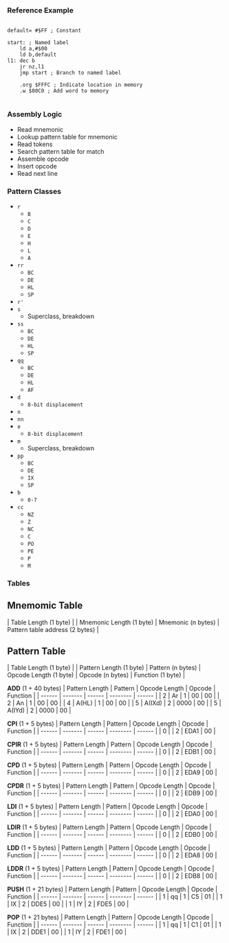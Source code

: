 ### Reference Example

```assembly

default= #$FF ; Constant

start: ; Named label
    ld a,#$00
    ld b,default
l1: dec b 
    jr nz,l1 
    jmp start ; Branch to named label

    .org $FFFC ; Indicate location in memory
    .w $00C0 ; Add word to memory 
    
```

### Assembly Logic
* Read mnemonic
* Lookup pattern table for mnemonic
* Read tokens
* Search pattern table for match
* Assemble opcode
* Insert opcode
* Read next line

### Pattern Classes
* `r`
   * `B`
   * `C`
   * `D`
   * `E`
   * `H`
   * `L`
   * `A`
* `rr`
   * `BC`
   * `DE`
   * `HL`
   * `SP`
* `r'`
* `s`
   * Superclass, breakdown
* `ss` 
   * `BC`
   * `DE`
   * `HL`
   * `SP`
* `qq`
   * `BC`
   * `DE`
   * `HL`
   * `AF`
* `d`
   * `8-bit displacement`
* `n`
* `nn`
* `e`
   * `8-bit displacement`
* `m`
   * Superclass, breakdown
* `pp`
   * `BC`
   * `DE`
   * `IX`
   * `SP`
* `b`
   * `0-7`
* `cc`
   * `NZ`
   * `Z`
   * `NC`
   * `C`
   * `PO`
   * `PE`
   * `P`
   * `M`

### Tables

Mnemomic Table
---------------
| Table Length (1 byte) |
| Mnemonic Length (1 byte) | Mnemonic (n bytes) | Pattern table address (2 bytes) |

Pattern Table
---------------
| Table Length (1 byte) |
| Pattern Length (1 byte) | Pattern (n bytes) | Opcode Length (1 byte) | Opcode (n bytes) | Function (1 byte) |

**ADD** (1 + 40 bytes)
| Pattern Length | Pattern | Opcode Length | Opcode | Function |
| ------ | ------- | ------ | -------- | ------ |
| 2 | Ar | 1 | 00 | 00 | 
| 2 | An | 1 | 00 | 00 | 
| 4 | A(HL) | 1 | 00 | 00 | 
| 5 | A(IXd) | 2 | 0000 | 00 | 
| 5 | A(IYd) | 2 | 0000 | 00 | 

**CPI** (1 + 5 bytes)
| Pattern Length | Pattern | Opcode Length | Opcode | Function |
| ------ | ------- | ------ | -------- | ------ |
| 0 | | 2 | EDA1 | 00 |

**CPIR** (1 + 5 bytes)
| Pattern Length | Pattern | Opcode Length | Opcode | Function |
| ------ | ------- | ------ | -------- | ------ |
| 0 | | 2 | EDB1 | 00 |

**CPD** (1 + 5 bytes)
| Pattern Length | Pattern | Opcode Length | Opcode | Function |
| ------ | ------- | ------ | -------- | ------ |
| 0 | | 2 | EDA9 | 00 |

**CPDR** (1 + 5 bytes)
| Pattern Length | Pattern | Opcode Length | Opcode | Function |
| ------ | ------- | ------ | -------- | ------ |
| 0 | | 2 | EDB9 | 00 |

**LDI** (1 + 5 bytes)
| Pattern Length | Pattern | Opcode Length | Opcode | Function |
| ------ | ------- | ------ | -------- | ------ |
| 0 | | 2 | EDA0 | 00 |

**LDIR** (1 + 5 bytes)
| Pattern Length | Pattern | Opcode Length | Opcode | Function |
| ------ | ------- | ------ | -------- | ------ |
| 0 | | 2 | EDB0 | 00 |

**LDD** (1 + 5 bytes)
| Pattern Length | Pattern | Opcode Length | Opcode | Function |
| ------ | ------- | ------ | -------- | ------ |
| 0 | | 2 | EDA8 | 00 |

**LDDR** (1 + 5 bytes)
| Pattern Length | Pattern | Opcode Length | Opcode | Function |
| ------ | ------- | ------ | -------- | ------ |
| 0 | | 2 | EDB8 | 00 |

**PUSH** (1 + 21 bytes)
| Pattern Length | Pattern | Opcode Length | Opcode | Function |
| ------ | ------- | ------ | -------- | ------ |
| 1 | qq | 1 | C5 | 01 |
| 1 | IX | 2 | DDE5 | 00 |
| 1 | IY | 2 | FDE5 | 00 |

**POP** (1 + 21 bytes)
| Pattern Length | Pattern | Opcode Length | Opcode | Function |
| ------ | ------- | ------ | -------- | ------ |
| 1 | qq | 1 | C1 | 01 |
| 1 | IX | 2 | DDE1 | 00 |
| 1 | IY | 2 | FDE1 | 00 |
